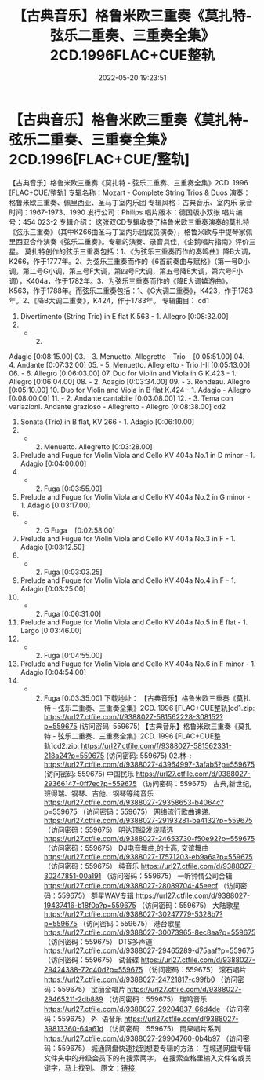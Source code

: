 ﻿---
title: 【古典音乐】格鲁米欧三重奏《莫扎特-弦乐二重奏、三重奏全集》2CD.1996FLAC+CUE整轨
date: 2022-05-20 19:23:51
categories: 古典音乐、新世纪、纯音雅乐
tags: 纯音雅乐
---
# 【古典音乐】格鲁米欧三重奏《莫扎特-弦乐二重奏、三重奏全集》2CD.1996[FLAC+CUE/整轨]

【古典音乐】格鲁米欧三重奏《莫扎特 -
弦乐二重奏、三重奏全集》2CD. 1996 [FLAC+CUE/整轨]
专辑名称：Mozart - Complete String
Trios & Duos
演奏：格鲁米欧三重奏、佩里西亚、圣马丁室内乐团
专辑风格：古典音乐、室内乐
录音时间：1967-1973、1990
发行公司：Philips
唱片版本：德国版小双张
唱片编号：454 023-2
专辑介绍：
这张双CD专辑收录了格鲁米欧三重奏演奏的莫扎特《弦乐三重奏》（其中K266由圣马丁室内乐团成员演奏），格鲁米欧与中提琴家佩里西亚合作演奏《弦乐二重奏》。专辑的演奏、录音具佳，《企鹅唱片指南》评价三星。
莫扎特创作的弦乐三重奏包括：1、《为弦乐三重奏而作的奏鸣曲》降B大调，K266，作于1777年。2、为弦乐三重奏而作的《6首前奏曲与赋格》（第一号D小调，第二号G小调，第三号F大调，第四号F大调，第五号降E大调，第六号F小调），K404a，作于1782年。3、为弦乐三重奏而作的《降E大调嬉游曲》，K563，作于1788年。而弦乐二重奏包括：1、《G大调二重奏》，K423，作于1783年。2、《降B大调二重奏》，K424，作于1783年。
专辑曲目：
cd1
01. Divertimento (String Trio)
in E flat K.563 - 1. Allegro
[0:08:32.00]
02. - 2.
Adagio
[0:08:15.00]
03. - 3. Menuetto. Allegretto -
Trio    [0:05:51.00]
04. - 4.
Andante
[0:07:32.00]
05. - 5. Menuetto. Allegretto -
Trio I-II
[0:05:13.00]
06. - 6.
Allegro
[0:06:03.00]
07. Duo for Violin and Viola in
G K.423 - 1. Allegro
[0:06:04.00]
08. - 2.
Adagio
[0:03:34.00]
09. - 3. Rondeau.
Allegro
[0:05:10.00]
10. Duo for Violin and Viola in
B flat K.424 - 1. Adagio - Allegro
[0:08:00.00]
11. - 2. Andante
cantabile
[0:03:08.00]
12. - 3. Tema con variazioni.
Andante grazioso - Allegretto - Allegro
[0:08:38.00]
cd2
01. Sonata (Trio) in B flat, KV
266 - 1. Adagio
[0:06:10.00]
02. - 2. Menuetto.
Allegretto
[0:03:28.00]
03. Prelude and Fugue for
Violin Viola and Cello KV 404a No.1 in D minor - 1.
Adagio
[0:04:00.00]
04. - 2. Fuga
[0:03:55.00]
05. Prelude and Fugue for
Violin Viola and Cello KV 404a No.2 in G minor - 1.
Adagio
[0:03:17.00]
06. - 2. G
Fuga    [0:02:58.00]
07. Prelude and Fugue for
Violin Viola and Cello KV 404a No.3 in F - 1.
Adagio
[0:03:12.50]
08. - 2. Fuga
[0:03:03.25]
09. Prelude and Fugue for
Violin Viola and Cello KV 404a No.4 in F - 1.
Adagio
[0:03:25.00]
10. - 2. Fuga
[0:06:31.00]
11. Prelude and Fugue for
Violin Viola and Cello KV 404a No.5 in E flat - 1.
Largo
[0:03:46.00]
12. - 2. Fuga
[0:04:55.00]
13. Prelude and Fugue for
Violin Viola and Cello KV 404a No.6 in F minor - 1.
Adagio
[0:04:54.00]
14. - 2. Fuga
[0:03:35.00]
下载地址：
【古典音乐】格鲁米欧三重奏《莫扎特 - 弦乐二重奏、三重奏全集》2CD. 1996
[FLAC+CUE整轨]cd1.zip: https://url27.ctfile.com/f/9388027-581562228-308152?p=559675
(访问密码: 559675)
【古典音乐】格鲁米欧三重奏《莫扎特 - 弦乐二重奏、三重奏全集》2CD. 1996 [FLAC+CUE整轨]cd2.zip:
https://url27.ctfile.com/f/9388027-581562331-218a24?p=559675
(访问密码: 559675)
02.林-: https://url27.ctfile.com/d/9388027-43964997-3afab5?p=559675
(访问密码: 559675)
中国民乐
https://url27.ctfile.com/d/9388027-29366147-0ff7ec?p=559675
（访问密码：559675）
古典,新世纪,班得瑞、钢琴、吉他、钢琴等纯音乐
https://url27.ctfile.com/d/9388027-29358653-b4064c?p=559675
（访问密码：559675）
网络流行歌曲速递.
https://url27.ctfile.com/d/9388027-29193281-ba4132?p=559675
（访问密码：559675）
明达顶级发烧精选
https://url27.ctfile.com/d/9388027-24653730-f50e92?p=559675
（访问密码：559675）
DJ电音舞曲,的士高, 交谊舞曲
https://url27.ctfile.com/d/9388027-17571203-eb9a6a?p=559675
（访问密码：559675）
纯音乐
https://url27.ctfile.com/d/9388027-30247851-00a191
（访问密码：559675）
一听钟情公司合辑
https://url27.ctfile.com/d/9388027-28089704-45eecf
（访问密码：559675）
群星WAV专辑
https://url27.ctfile.com/d/9388027-19437416-b18f0a?p=559675
（访问密码：559675）
大陆歌星
https://url27.ctfile.com/d/9388027-30247779-5328b7?p=559675
（访问密码：559675）
港台歌星
https://url27.ctfile.com/d/9388027-30073965-8ec8aa?p=559675
（访问密码：559675）
DTS多声道
https://url27.ctfile.com/d/9388027-29465289-d75aaf?p=559675
（访问密码：559675）
试音碟
https://url27.ctfile.com/d/9388027-29424388-72c40d?p=559675
（访问密码：559675）
滚石唱片
https://url27.ctfile.com/d/9388027-24721817-c99fb0
（访问密码：559675）
宝丽金唱片
https://url27.ctfile.com/d/9388027-29465211-2db889
（访问密码：559675）
瑞鸣音乐
https://url27.ctfile.com/d/9388027-29204837-66d4de
（访问密码：559675）
外  语音乐
https://url27.ctfile.com/d/9388027-39813360-64a61d
（访问密码：559675）
雨果唱片系列
https://url27.ctfile.com/d/9388027-29904760-0b4b97
（访问密码：559675）
城通网盘快速找到想要专辑的方法：
在城通网盘专辑文件夹中的升级会员下的有搜索两字，
在搜索空格里输入文件名或关键字，马上找到。
原文：[链接](https://blog.sina.com.cn/s/blog_1647c7e7601030xc9.html)